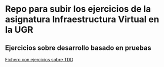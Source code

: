 # Repo para subir los ejercicios de la asignatura Infraestructura Virtual en la UGR

## Ejercicios sobre desarrollo basado en pruebas

[Fichero con ejercicios sobre TDD](TDD.md)
